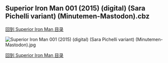 ## Superior Iron Man 001 (2015) (digital) (Sara Pichelli variant) (Minutemen-Mastodon).cbz


[回到 Superior Iron Man 目录](https://github.com/alicewish/markdown/blob/master/series/Superior-Iron-Man.md)


![Superior Iron Man 001 (2015) (digital) (Sara Pichelli variant) (Minutemen-Mastodon).jpg](https://wx1.sinaimg.cn/large/6a9fdecaly1fr0xads5q4j21kw2ed4qp.jpg)

[回到 Superior Iron Man 目录](https://github.com/alicewish/markdown/blob/master/series/Superior-Iron-Man.md)

